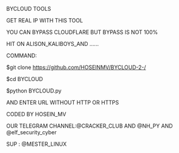 BYCLOUD TOOLS

GET REAL IP WITH THIS TOOL

YOU CAN BYPASS CLOUDFLARE BUT BYPASS IS NOT 100%

HIT ON ALISON_KALIBOYS_AND ......

COMMAND:

$git clone https://github.com/HOSEINMV/BYCLOUD-2-/

$cd BYCLOUD

$python BYCLOUD.py

AND ENTER URL WITHOUT HTTP OR HTTPS

CODED BY HOSEIN_MV

OUR TELEGRAM CHANNEL:@CRACKER_CLUB AND @NH_PY AND @elf_security_cyber

SUP : @MESTER_LINUX
